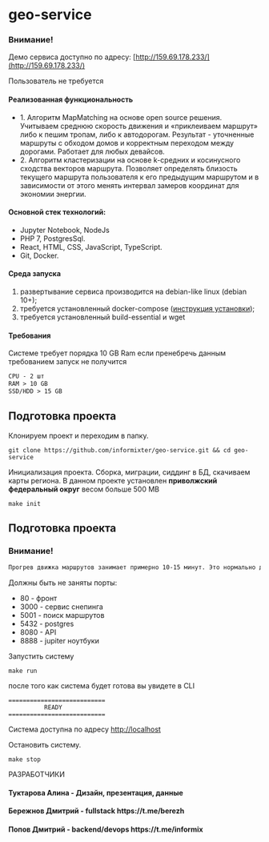 # geo-service

### Внимание!

Демо сервиса доступно по адресу: [http://159.69.178.233/](http://159.69.178.233/)

Пользователь не требуется<br>

<h4>Реализованная функциональность</h4>
<ul>
    <li>1. Алгоритм MapMatching на основе open source решения. Учитываем среднюю скорость движения и «приклеиваем маршрут» либо к пешим тропам, либо к автодорогам. Результат - уточненные маршруты с обходом домов и корректным переходом между дорогами. Работает для любых девайсов.</li>
    <li>2. Алгоритм кластеризации на основе k-средних и косинусного сходства векторов маршрута. Позволяет определять близость текущего маршрута пользователя к его предыдущим маршрутом и в зависимости от этого менять интервал замеров координат для экономии энергии.</li>
</ul> 

<h4>Основной стек технологий:</h4>
<ul>
    <li>Jupyter Notebook, NodeJs</li>
	<li>PHP 7, PostgresSql.</li>
	<li>React, HTML, CSS, JavaScript, TypeScript.</li>
	<li>Git, Docker.</li>
 </ul>

#### Среда запуска
1) развертывание сервиса производится на debian-like linux (debian 10+);
2) требуется установленный docker-compose ([инструкция установки](DOCKER.md));
3) требуется установленный build-essential и wget


#### Требования
Системе требует порядка 10 GB Ram если пренебречь данным требованием запуск не получится

```markdown
CPU - 2 шт
RAM > 10 GB
SSD/HDD > 15 GB
```

## Подготовка проекта

Клонируем проект и переходим в папку.
```shell
git clone https://github.com/informixter/geo-service.git && cd geo-service
```
Инициализация проекта. Сборка, миграции, сиддинг в БД, скачиваем карты региона. 
В данном проекте установлен **приволжский федеральный округ** весом больше 500 MB
```shell
make init
```



## Подготовка проекта
### Внимание!
```markdown
Прогрев движка маршрутов занимает примерно 10-15 минут. Это нормально для такого кол-ва данных.
```

Должны быть не заняты порты:
- 80 -  фронт
- 3000 - сервис снепинга
- 5001 - поиск маршрутов
- 5432 - postgres
- 8080 - API
- 8888 - jupiter ноутбуки

Запустить систему
```shell
make run
```
после того как система будет готова вы увидете в CLI 
```shell
===========================
          READY
===========================
```

Система доступна по адресу [http://localhost](http://localhost)

Остановить систему.
```shell
make stop
```

РАЗРАБОТЧИКИ
<h4>Туктарова Алина - Дизайн, презентация, данные</h4>
<h4>Бережнов Дмитрий - fullstack https://t.me/berezh </h4>
<h4>Попов Дмитрий  - backend/devops https://t.me/informix </h4>
